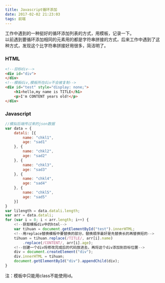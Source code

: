 ```yaml
---
title: Javascript循环添加
date: 2017-02-02 21:23:03
tags: 前端
---
```

工作中遇到的一种挺好的循环添加列表的方式，用模板，记录一下。<br>
以前遇到要循环添加相同的元素用的都是字符串拼接的方式，后来工作中遇到了这种方式，发现这个比字符串拼接好用很多，简洁明了。

### HTML

``` HTML
<!--目标div-->
<div id="div">
</div>
<!--模板div,模板所在div不会被复制-->
<div id="test" style="display: none;">
    <h1>hello,my name is TITLE</h1>
    <p>I'm CONTENT years old!</p>
</div>
```
<!-- more -->
### Javascript

``` javascript
//模拟后端传过来的json数据
var data = {
    datali: [{
        name: "chkl1",
        age: "sad1"
    }, {
        name: "chkl2",
        age: "sad2"
    }, {
        name: "chkl3",
        age: "sad3"
    }, {
        name: "chkl4",
        age: "sad4"
    }, {
        name: "chkl5",
        age: "sad5"
    }]
}
var lilength = data.datali.length;
var arr = data.datali;
for (var i = 0; i < arr.length; i++) {
    <!--获取模板div中的html-->
    var tihuan = document.getElementById("test").innerHTML;
    <!--用replace替换模板中要替换的部分，替换顺序最好是先替换长的再替换短的-->
    tihuan = tihuan.replace(/TITLE/, arr[i].name)
        .replace(/CONTENT/, arr[i].age);
    <!--创建一个div将修改完成后的代码放进去，再将这个div添加到目标位置-->
    div = document.createElement("div");
    div.innerHTML = tihuan;
    document.getElementById("div").appendChild(div);
}
```
注：模板中只能用class不能使用id。